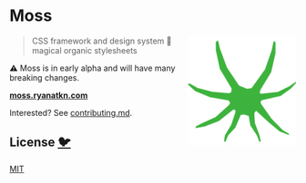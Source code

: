 # Moss

[<img src="/static/logo.svg" alt="a fuzzy tuft of green moss" align="right" width="192" height="192">](https://moss.ryanatkn.com/)

> CSS framework and design system 🌿 magical organic stylesheets

⚠️ Moss is in early alpha and will have many breaking changes.

[**moss.ryanatkn.com**](https://moss.ryanatkn.com/)

Interested? See [contributing.md](contributing.md).

## License [🐦](https://wikipedia.org/wiki/Free_and_open-source_software)

[MIT](LICENSE)
